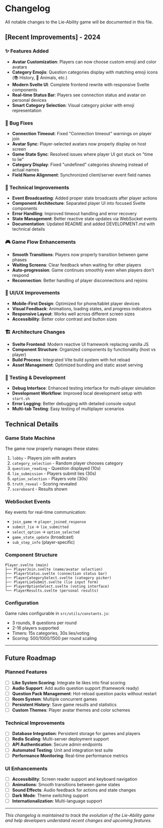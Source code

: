 # Changelog

All notable changes to the Lie-Ability game will be documented in this file.

## [Recent Improvements] - 2024

### ✨ Features Added
- **Avatar Customization**: Players can now choose custom emoji and color avatars
- **Category Emojis**: Question categories display with matching emoji icons (📚 History, 🐾 Animals, etc.)
- **Modern Svelte UI**: Complete frontend rewrite with responsive Svelte components
- **Real-time Status Bar**: Players see connection status and avatar on personal devices
- **Smart Category Selection**: Visual category picker with emoji representation

### 🐛 Bug Fixes
- **Connection Timeout**: Fixed "Connection timeout" warnings on player join
- **Avatar Sync**: Player-selected avatars now properly display on host screen
- **Game State Sync**: Resolved issues where player UI got stuck on "time to lie"
- **Category Display**: Fixed "undefined" categories showing instead of actual names
- **Field Name Alignment**: Synchronized client/server event field names

### 🔧 Technical Improvements
- **Event Broadcasting**: Added proper state broadcasts after player actions
- **Component Architecture**: Separated player UI into focused Svelte components
- **Error Handling**: Improved timeout handling and error recovery
- **State Management**: Better reactive state updates via WebSocket events
- **Documentation**: Updated README and added DEVELOPMENT.md with technical details

### 🎮 Game Flow Enhancements
- **Smooth Transitions**: Players now properly transition between game phases
- **Waiting Screens**: Clear feedback when waiting for other players
- **Auto-progression**: Game continues smoothly even when players don't respond
- **Reconnection**: Better handling of player disconnections and rejoins

### 📱 UI/UX Improvements
- **Mobile-First Design**: Optimized for phone/tablet player devices
- **Visual Feedback**: Animations, loading states, and progress indicators
- **Responsive Layout**: Works well across different screen sizes
- **Accessibility**: Better color contrast and button sizes

### 🏗️ Architecture Changes
- **Svelte Frontend**: Modern reactive UI framework replacing vanilla JS
- **Component Structure**: Organized components by functionality (host vs player)
- **Build Process**: Integrated Vite build system with hot reload
- **Asset Management**: Optimized bundling and static asset serving

### 🧪 Testing & Development
- **Debug Interface**: Enhanced testing interface for multi-player simulation
- **Development Workflow**: Improved local development setup with `start.sh`
- **Error Logging**: Better debugging with detailed console output
- **Multi-tab Testing**: Easy testing of multiplayer scenarios

## Technical Details

### Game State Machine
The game now properly manages these states:
1. `lobby` - Players join with avatars
2. `category_selection` - Random player chooses category
3. `question_reading` - Question displayed (10s)
4. `lie_submission` - Players submit lies (30s)
5. `option_selection` - Players vote (30s)
6. `truth_reveal` - Scoring revealed
7. `scoreboard` - Results shown

### WebSocket Events
Key events for real-time communication:
- `join_game` → `player_joined_response`
- `submit_lie` → `lie_submitted`
- `select_option` → `option_selected`
- `game_state_update` (broadcast)
- `sub_step_info` (player-specific)

### Component Structure
```
Player.svelte (main)
├── PlayerJoin.svelte (name/avatar selection)
├── PlayerStatus.svelte (connection status bar)
├── PlayerCategorySelect.svelte (category picker)
├── PlayerLieSubmit.svelte (lie input form)
├── PlayerOptionSelect.svelte (voting interface)
└── PlayerResults.svelte (personal results)
```

### Configuration
Game rules configurable in `src/utils/constants.js`:
- 3 rounds, 8 questions per round
- 2-16 players supported
- Timers: 15s categories, 30s lies/voting
- Scoring: 500/1000/1500 per round scaling

---

## Future Roadmap

### Planned Features
- [ ] **Like System Scoring**: Integrate lie likes into final scoring
- [ ] **Audio Support**: Add audio question support (framework ready)
- [ ] **Question Pack Management**: Hot-reload question packs without restart
- [ ] **Room System**: Multiple concurrent games
- [ ] **Persistent History**: Save game results and statistics
- [ ] **Custom Themes**: Player avatar themes and color schemes

### Technical Improvements
- [ ] **Database Integration**: Persistent storage for games and players
- [ ] **Redis Scaling**: Multi-server deployment support
- [ ] **API Authentication**: Secure admin endpoints
- [ ] **Automated Testing**: Unit and integration test suite
- [ ] **Performance Monitoring**: Real-time performance metrics

### UI Enhancements
- [ ] **Accessibility**: Screen reader support and keyboard navigation
- [ ] **Animations**: Smooth transitions between game states
- [ ] **Sound Effects**: Audio feedback for actions and state changes
- [ ] **Dark Mode**: Theme switching support
- [ ] **Internationalization**: Multi-language support

---

*This changelog is maintained to track the evolution of the Lie-Ability game and help developers understand recent changes and upcoming features.*